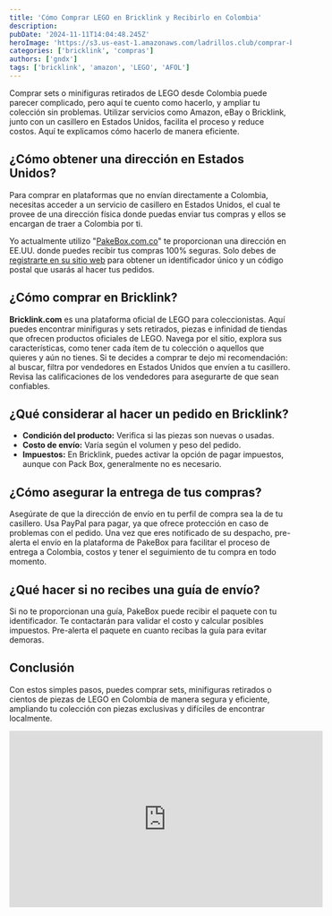 ```yaml
---
title: 'Cómo Comprar LEGO en Bricklink y Recibirlo en Colombia'
description:
pubDate: '2024-11-11T14:04:48.245Z'
heroImage: 'https://s3.us-east-1.amazonaws.com/ladrillos.club/comprar-bricklink-desde-colombia.png'
categories: ['bricklink', 'compras']
authors: ['gndx']
tags: ['bricklink', 'amazon', 'LEGO', 'AFOL']
---
```


Comprar sets o minifiguras retirados de LEGO desde Colombia puede parecer complicado, pero aquí te cuento como hacerlo, y ampliar tu colección sin problemas. Utilizar servicios como Amazon, eBay o Bricklink, junto con un casillero en Estados Unidos, facilita el proceso y reduce costos. Aquí te explicamos cómo hacerlo de manera eficiente.

## ¿Cómo obtener una dirección en Estados Unidos?

Para comprar en plataformas que no envían directamente a Colombia, necesitas acceder a un servicio de casillero en Estados Unidos, el cual te provee de una dirección física donde puedas enviar tus compras y ellos se encargan de traer a Colombia por ti.

Yo actualmente utilizo "[PakeBox.com.co](https://customers.pakebox.com.co/signup?rb=4010102646)" te proporcionan una dirección en EE.UU. donde puedes recibir tus compras 100% seguras. Solo debes de [registrarte en su sitio web](https://customers.pakebox.com.co/signup?rb=4010102646) para obtener un identificador único y un código postal que usarás al hacer tus pedidos.

## ¿Cómo comprar en Bricklink?

**Bricklink.com** es una plataforma oficial de LEGO para coleccionistas. Aquí puedes encontrar minifiguras y sets retirados, piezas e infinidad de tiendas que ofrecen productos oficiales de LEGO. Navega por el sitio, explora sus características, como tener cada ítem de tu colección o aquellos que quieres y aún no tienes. Si te decides a comprar te dejo mi recomendación: al buscar, filtra por vendedores en Estados Unidos que envíen a tu casillero. Revisa las calificaciones de los vendedores para asegurarte de que sean confiables.

## ¿Qué considerar al hacer un pedido en Bricklink?

- **Condición del producto:** Verifica si las piezas son nuevas o usadas.
- **Costo de envío:** Varía según el volumen y peso del pedido.
- **Impuestos:** En Bricklink, puedes activar la opción de pagar impuestos, aunque con Pack Box, generalmente no es necesario.

## ¿Cómo asegurar la entrega de tus compras?

Asegúrate de que la dirección de envío en tu perfil de compra sea la de tu casillero. Usa PayPal para pagar, ya que ofrece protección en caso de problemas con el pedido. Una vez que eres notificado de su despacho, pre-alerta el envío en la plataforma de PakeBox para facilitar el proceso de entrega a Colombia, costos y tener el seguimiento de tu compra en todo momento.

## ¿Qué hacer si no recibes una guía de envío?

Si no te proporcionan una guía, PakeBox puede recibir el paquete con tu identificador. Te contactarán para validar el costo y calcular posibles impuestos. Pre-alerta el paquete en cuanto recibas la guía para evitar demoras.

## Conclusión

Con estos simples pasos, puedes comprar sets, minifiguras retirados o cientos de piezas de LEGO en Colombia de manera segura y eficiente, ampliando tu colección con piezas exclusivas y difíciles de encontrar localmente.

<iframe width="560" height="315" src="https://www.youtube.com/embed/IHknEGfdyEs?si=L_KoytPYIPqvlHp_" title="YouTube video player" frameborder="0" allow="accelerometer; autoplay; clipboard-write; encrypted-media; gyroscope; picture-in-picture; web-share" referrerpolicy="strict-origin-when-cross-origin" allowfullscreen></iframe>

